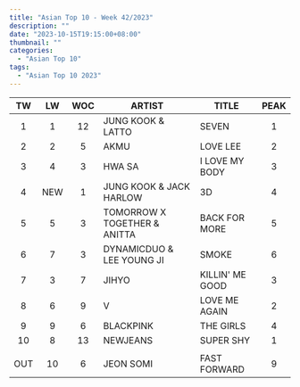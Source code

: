 ```yaml
---
title: "Asian Top 10 - Week 42/2023"
description: ""
date: "2023-10-15T19:15:00+08:00"
thumbnail: ""
categories:
  - "Asian Top 10"
tags:
  - "Asian Top 10 2023"
---
```

<!--more-->
|TW|LW|WOC|ARTIST|TITLE|PEAK|
|:----:|:----:|:----:|----|----|:----:|
|1|1|12|JUNG KOOK & LATTO|SEVEN|1|
|2|2|5|AKMU|LOVE LEE|2|
|3|4|3|HWA SA|I LOVE MY BODY|3|
|4|NEW|1|JUNG KOOK & JACK HARLOW|3D|4|
|5|5|3|TOMORROW X TOGETHER & ANITTA|BACK FOR MORE|5|
|6|7|3|DYNAMICDUO & LEE YOUNG JI|SMOKE|6|
|7|3|7|JIHYO|KILLIN' ME GOOD|3|
|8|6|9|V|LOVE ME AGAIN|2|
|9|9|6|BLACKPINK|THE GIRLS|4|
|10|8|13|NEWJEANS|SUPER SHY|1|
| | | | | | |
|OUT|10|6|JEON SOMI|FAST FORWARD|9|
